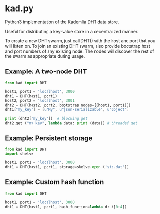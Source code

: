 # kad.py

Python3 implementation of the Kademlia DHT data store.

Useful for distributing a key-value store in a decentralized manner.

To create a new DHT swarm, just call DHT() with the host and port that you will listen on. To join an existing DHT swarm, also provide bootstrap host and port numbers of any existing node.  The nodes will discover the rest of the swarm as appropriate during usage.


## Example: A two-node DHT

```python
from kad import DHT

host1, port1 = 'localhost', 3000
dht1 = DHT(host1, port1)
host2, port2 = 'localhost', 3001
dht2 = DHT(host2, port2, bootstrap_nodes=[(host1, port1)])
dht1["my_key"] = [u"My", u"json-serializable", u"Object"]

print (dht2["my_key"])	# blocking get
dht2.get ("my_key", lambda data: print (data)) # threaded get
```


## Example: Persistent storage

```python
from kad import DHT
import shelve

host1, port1 = 'localhost', 3000
dht1 = DHT(host1, port1, storage=shelve.open ('sto.dat'))
```


## Example: Custom hash function

```python
from kad import DHT

host1, port1 = 'localhost', 3000
dht1 = DHT(host1, port1, hash_function=lambda d: d[0:4])
```
